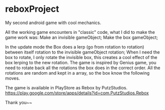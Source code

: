# reboxProject
My second android game with cool mechanics.

All the working game encounters in "classic" code, what I did to make the game work was:
  Make an invisible gameObject;
  Make the box gameObject;
  
  In the update mode the Box does a lerp (go from rotation to rotation) between itself rotation to the invisible gameObject rotation;
  When I need the box to rotate, I only rotate the invisible box, this creates a cool effect of the box lerping to the new rotation.
  The game is inspired by Genius game, you need to rotate back all the rotations the box does in the correct order.
  All the rotations are random and kept in a array, so the box know the following moves.
  
  The game is available in PlayStore as Rebox by PutzStudios.
  https://play.google.com/store/apps/details?id=com.PutzStudios.Rebox
  
  Thank you~~
